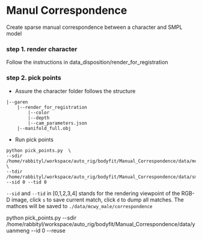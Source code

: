 # Manul Correspondence

Create sparse manual correspondence between a character and SMPL model


### step 1. render character

Follow the instructions in data_disposition/render_for_registration

### step 2. pick points

- Assure the character folder follows the structure
```
|--garen
    |--render_for_registration
        |--color
        |--depth
        |--cam_parameters.json
    |--manifold_full.obj
```

- Run pick points
```shell
python pick_points.py  \
--sdir /home/rabbityl/workspace/auto_rig/bodyfit/Manual_Correspondence/data/mcwy_male \
--tdir /home/rabbityl/workspace/auto_rig/bodyfit/Manual_Correspondence/data/smpl_mesh_1280/smpl 
--sid 0 --tid 0
```
`--sid` and `--tid` in [0,1,2,3,4] stands for the rendering viewpoint of the RGB-D image, 
click ```s``` to save current match, click ```d``` to dump all matches.
The mathces will be saved to ```./data/mcwy_male/correspondence```





python pick_points.py --sdir /home/rabbityl/workspace/auto_rig/bodyfit/Manual_Correspondence/data/yuanmeng  --id 0  --reuse